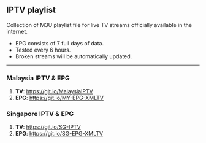 ## IPTV playlist
Collection of M3U playlist file for live TV streams officially available in the internet.
- EPG consists of 7 full days of data.
- Tested every 6 hours. 
- Broken streams will be automatically updated.
___
### Malaysia IPTV & EPG 

1. **TV**: https://git.io/MalaysiaIPTV
1. **EPG**: https://git.io/MY-EPG-XMLTV

### Singapore IPTV & EPG

1. **TV**: https://git.io/SG-IPTV
1. **EPG**: https://git.io/SG-EPG-XMLTV
